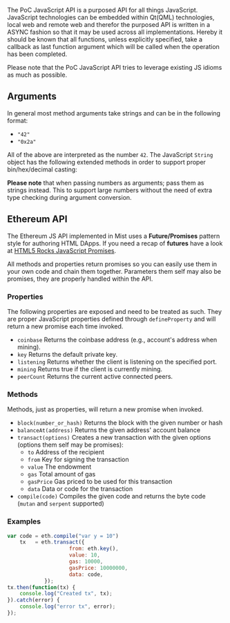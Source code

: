 The PoC JavaScript API is a purposed API for all things JavaScript. JavaScript technologies can be embedded within Qt(QML) technologies, local web and remote web and therefor the purposed API is written in a ASYNC fashion so that it may be used across all implementations. Hereby it should be known that all functions, unless explicitly specified, take a callback as last function argument which will be called when the operation has been completed.

Please note that the PoC JavaScript API tries to leverage existing JS idioms as much as possible.

## Arguments

In general most method arguments take strings and can be in the following format:
* `"42"`
* `"0x2a"`

All of the above are interpreted as the number `42`. The JavaScript `String` object has the following extended methods in order to support proper bin/hex/decimal casting:


**Please note** that when passing numbers as arguments; pass them as strings instead. This to support large numbers without the need of extra type checking during argument conversion.

## Ethereum API

The Ethereum JS API implemented in Mist uses a **Future/Promises** pattern style for authoring HTML DApps. 
If you need a recap of **futures** have a look at [HTML5 Rocks JavaScript Promises](http://www.html5rocks.com/en/tutorials/es6/promises/).

All methods and properties return promises so you can easily use them in your own code and chain them together. Parameters them self may also be promises, they are properly handled within the API.

### Properties

The following properties are exposed and need to be treated as such. They are proper JavaScript properties defined through `defineProperty` and will return a new promise each time invoked.

* `coinbase` Returns the coinbase address (e.g., account's address when mining).
* `key` Returns the default private key.
* `listening` Returns whether the client is listening on the specified port.
* `mining` Returns true if the client is currently mining.
* `peerCount` Returns the current active connected peers.

### Methods

Methods, just as properties, will return a new promise when invoked.

* `block(number_or_hash)` Returns the block with the given number or hash
* `balanceAt(address)` Returns the given address' account balance
* `transact(options)` Creates a new transaction with the given options (options them self may be promises):
  * `to` Address of the recipient
  * `from` Key for signing the transaction
  * `value` The endowment
  * `gas` Total amount of gas
  * `gasPrice` Gas priced to be used for this transaction
  * `data` Data or code for the transaction
* `compile(code)` Compiles the given code and returns the byte code (`mutan` and `serpent` supported)

### Examples

```javascript
var code = eth.compile("var y = 10")
    tx   = eth.transact({
                    from: eth.key(),
                    value: 10,
                    gas: 10000,
                    gasPrice: 10000000,
                    data: code,
            });
tx.then(function(tx) {
    console.log("Created tx", tx);
}).catch(error) {
    console.log("error tx", error);
});
```